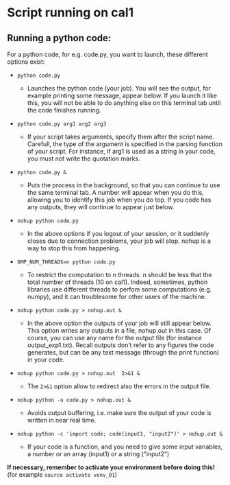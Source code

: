 # Script running on cal1

## Running a python code:

For a python code, for e.g. code.py, you want to launch, these different options exist:

- ```python code.py```
  - Launches the python code (your job). You will see the output, for example printing some message, appear below. If you launch it like this, you will not be able to do anything else on this terminal tab until the code finishes running.

- ```python code.py arg1 arg2 arg3```
  - If your script takes arguments, specify them after the script name. Carefull, the type of the argument is specified in the parsing function of your script. For instance, if arg1 is used as a string in your code, you must not write the  quotation marks.
  
- ```python code.py &```
  - Puts the process in the background, so that you can continue to use the same terminal tab. A number will appear when you do this, allowing you to identify this job when you do top.  If you code has any outputs, they will continue to appear just below.
  
- ```nohup python code.py```
  - In the above options if you logout of your session, or it suddenly closes due to connection problems, your job will stop. nohup is a way to stop this from happening. 

- ```OMP_NUM_THREADS=n python code.py```
  - To restrict the computation to n threads. n should be less that the total number of threads (10 on cal1). Indeed, sometimes, python libraries use different threads to perfom some computations (e.g. numpy), and it can troublesome for other users of the machine. 
  
- ```nohup python code.py > nohup.out &```
  - In the above option the outputs of your job will still appear below. This option writes any outputs in a file, nohup.out in this case.  Of course, you can use any name for the output file (for instance output_exp1.txt). Recall outputs don’t refer to any figures the code generates, but can be any text message (through the print function) in your code.

- ```nohup python code.py > nohup.out  2>&1 &```
  -  The ```2>&1``` option allow to redirect also the errors in the output file. 

- ```nohup python -u code.py > nohup.out &```
    - Avoids output buffering, i.e. make sure the output of your code is written in near real time.
    
- ```nohup python -c 'import code; code(input1, "input2")' > nohup.out &```
  - If your code is a function, and you need to give some input variables, a number or an array (input1) or a string ("input2")

**If necessary, remember to activate your environment before doing this!** (for example ```source activate venv_01```)


